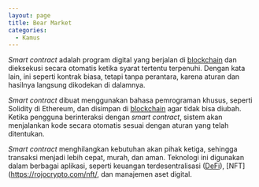 ```yaml
---
layout: page
title: Bear Market
categories:
  - Kamus
---
```


*Smart contract* adalah program digital yang berjalan di [blockchain](https://rojocrypto.com/blockchain/) dan dieksekusi secara otomatis ketika syarat tertentu terpenuhi. Dengan kata lain, ini seperti kontrak biasa, tetapi tanpa perantara, karena aturan dan hasilnya langsung dikodekan di dalamnya.

*Smart contract* dibuat menggunakan bahasa pemrograman khusus, seperti Solidity di Ethereum, dan disimpan di [blockchain](https://rojocrypto.com/blockchain/) agar tidak bisa diubah. Ketika pengguna berinteraksi dengan *smart contract*, sistem akan menjalankan kode secara otomatis sesuai dengan aturan yang telah ditentukan.

*Smart contract* menghilangkan kebutuhan akan pihak ketiga, sehingga transaksi menjadi lebih cepat, murah, dan aman. Teknologi ini digunakan dalam berbagai aplikasi, seperti keuangan terdesentralisasi ([DeFi](https://rojocrypto.com/defi/)), [NFT](https://rojocrypto.com/nft/, dan manajemen aset digital.